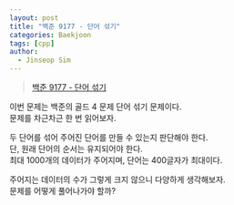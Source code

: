 ```yaml
---
layout: post
title: "백준 9177 - 단어 섞기"
categories: Baekjoon
tags: [cpp]
author:
  - Jinseop Sim
---
```

> [백준 9177 - 단어 섞기](https://www.acmicpc.net/problem/9177)

이번 문제는 백준의 골드 4 문제 단어 섞기 문제이다.  
문제를 차근차근 한 번 읽어보자.  

두 단어를 섞어 주어진 단어를 만들 수 있는지 판단해야 한다.  
단, 원래 단어의 순서는 유지되어야 한다.  
최대 1000개의 데이터가 주어지며, 단어는 400글자가 최대이다.  

주어지는 데이터의 수가 그렇게 크지 않으니 다양하게 생각해보자.  
문제를 어떻게 풀어나가야 할까?  
